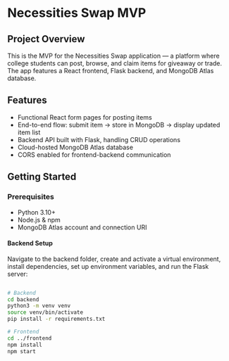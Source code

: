 # Necessities Swap MVP

## Project Overview
This is the MVP for the Necessities Swap application — a platform where college students can post, browse, and claim items for giveaway or trade. The app features a React frontend, Flask backend, and MongoDB Atlas database.

## Features
- Functional React form pages for posting items  
- End-to-end flow: submit item → store in MongoDB → display updated item list  
- Backend API built with Flask, handling CRUD operations  
- Cloud-hosted MongoDB Atlas database  
- CORS enabled for frontend-backend communication  

## Getting Started

### Prerequisites
- Python 3.10+  
- Node.js & npm  
- MongoDB Atlas account and connection URI

#### Backend Setup

Navigate to the backend folder, create and activate a virtual environment, install dependencies, set up environment variables, and run the Flask server:

```bash

# Backend
cd backend
python3 -m venv venv
source venv/bin/activate
pip install -r requirements.txt

# Frontend
cd ../frontend
npm install
npm start